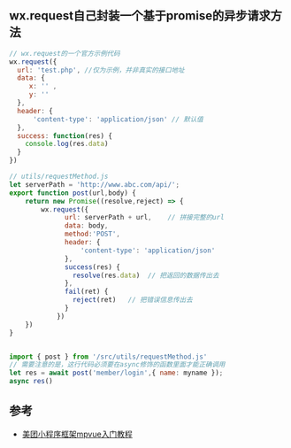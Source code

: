## wx.request自己封装一个基于promise的异步请求方法

```javascript
// wx.request的一个官方示例代码
wx.request({
  url: 'test.php', //仅为示例，并非真实的接口地址
  data: {
     x: '' ,
     y: ''
  },
  header: {
      'content-type': 'application/json' // 默认值
  },
  success: function(res) {
    console.log(res.data)
  }
})
```

```javascript
// utils/requestMethod.js
let serverPath = 'http://www.abc.com/api/';
export function post(url,body) {
    return new Promise((resolve,reject) => {
        wx.request({
              url: serverPath + url,    // 拼接完整的url
              data: body,
              method:'POST',
              header: {
                  'content-type': 'application/json'
              },
              success(res) {
                resolve(res.data)  // 把返回的数据传出去
              },
              fail(ret) {
                reject(ret)   // 把错误信息传出去
              }
            })
    })
}


import { post } from '/src/utils/requestMethod.js'
// 需要注意的是，这行代码必须要在async修饰的函数里面才能正确调用
let res = await post('member/login',{ name: myname });
async res()
```

## 参考

* [美团小程序框架mpvue入门教程](https://github.com/noahlam/articles/blob/master/%E7%BE%8E%E5%9B%A2%E5%B0%8F%E7%A8%8B%E5%BA%8F%E6%A1%86%E6%9E%B6mpvue%E5%85%A5%E9%97%A8%E6%95%99%E7%A8%8B.md)








